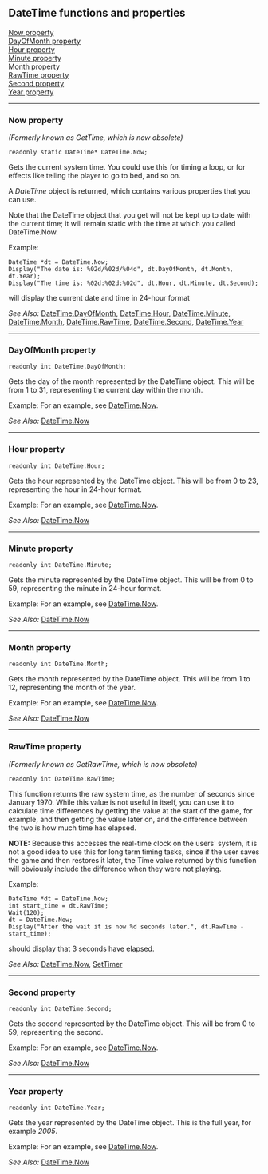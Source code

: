 DateTime functions and properties
---------------------------------

[Now property](#now)\
[DayOfMonth property](#dayofmonth)\
[Hour property](#hour)\
[Minute property](#minute)\
[Month property](#month)\
[RawTime property](#rawtime)\
[Second property](#second)\
[Year property](#year)

---

### Now property

*(Formerly known as GetTime, which is now obsolete)*

    readonly static DateTime* DateTime.Now;

Gets the current system time. You could use this for timing a loop, or
for effects like telling the player to go to bed, and so on.

A *DateTime* object is returned, which contains various properties that
you can use.

Note that the DateTime object that you get will not be kept up to date
with the current time; it will remain static with the time at which you
called DateTime.Now.

Example:

    DateTime *dt = DateTime.Now;
    Display("The date is: %02d/%02d/%04d", dt.DayOfMonth, dt.Month, dt.Year);
    Display("The time is: %02d:%02d:%02d", dt.Hour, dt.Minute, dt.Second);

will display the current date and time in 24-hour format

*See Also:* [DateTime.DayOfMonth](DateTime#dayofmonth),
[DateTime.Hour](DateTime#hour),
[DateTime.Minute](DateTime#minute),
[DateTime.Month](DateTime#month),
[DateTime.RawTime](DateTime#rawtime),
[DateTime.Second](DateTime#second),
[DateTime.Year](DateTime#year)

---

### DayOfMonth property

    readonly int DateTime.DayOfMonth;

Gets the day of the month represented by the DateTime object. This will
be from 1 to 31, representing the current day within the month.

Example: For an example, see [DateTime.Now](DateTime#now).

*See Also:* [DateTime.Now](DateTime#now)

---

### Hour property

    readonly int DateTime.Hour;

Gets the hour represented by the DateTime object. This will be from 0 to
23, representing the hour in 24-hour format.

Example: For an example, see [DateTime.Now](DateTime#now).

*See Also:* [DateTime.Now](DateTime#now)

---

### Minute property

    readonly int DateTime.Minute;

Gets the minute represented by the DateTime object. This will be from 0
to 59, representing the minute in 24-hour format.

Example: For an example, see [DateTime.Now](DateTime#now).

*See Also:* [DateTime.Now](DateTime#now)

---

### Month property

    readonly int DateTime.Month;

Gets the month represented by the DateTime object. This will be from 1
to 12, representing the month of the year.

Example: For an example, see [DateTime.Now](DateTime#now).

*See Also:* [DateTime.Now](DateTime#now)

---

### RawTime property

*(Formerly known as GetRawTime, which is now obsolete)*

    readonly int DateTime.RawTime;

This function returns the raw system time, as the number of seconds
since January 1970. While this value is not useful in itself, you can
use it to calculate time differences by getting the value at the start
of the game, for example, and then getting the value later on, and the
difference between the two is how much time has elapsed.

**NOTE:** Because this accesses the real-time clock on the users'
system, it is not a good idea to use this for long term timing tasks,
since if the user saves the game and then restores it later, the Time
value returned by this function will obviously include the difference
when they were not playing.

Example:

    DateTime *dt = DateTime.Now;
    int start_time = dt.RawTime;
    Wait(120);
    dt = DateTime.Now;
    Display("After the wait it is now %d seconds later.", dt.RawTime - start_time);

should display that 3 seconds have elapsed.

*See Also:* [DateTime.Now](DateTime#now),
[SetTimer](Game#settimer)

---

### Second property

    readonly int DateTime.Second;

Gets the second represented by the DateTime object. This will be from 0
to 59, representing the second.

Example: For an example, see [DateTime.Now](DateTime#now).

*See Also:* [DateTime.Now](DateTime#now)

---

### Year property

    readonly int DateTime.Year;

Gets the year represented by the DateTime object. This is the full year,
for example *2005*.

Example: For an example, see [DateTime.Now](DateTime#now).

*See Also:* [DateTime.Now](DateTime#now)

